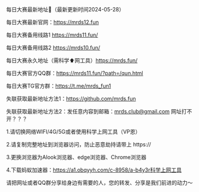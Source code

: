 每日大赛最新地址👋（最新更新时间2024-05-28）

每日大赛最新官网：https://mrds12.fun

每日大赛备用线路1 https://mrds11.fun/

每日大赛备用线路2 https://mrds10.fun/

每日大赛永久地址（需科学⬆️网工具）https://mrds.fun/

每日大赛官方QQ群：https://mrds11.fun/?path=/qun.html

每日大赛TG官方群：https://t.me/mrds_fun1

失联获取最新地址方法1：https://github.com/mrds.fun

失联获取最新地址方法2：发任意内容到邮箱：mrds.club@gmail.com
网址打不开？？？

1.请切换网络WIFI/4G/5G或者使用科学上网工具（VP恩）

2.请复制完整地址到浏览器访问，防止恶意劫持请带上 https://

3.更换浏览器为Alook浏览器、edge浏览器、Chrome浏览器

4.下载蚂蚁加速器：https://a1.obqyyh.com/c-8958/a-b4y3r科学上网工具

请把网址或者QQ群分享给身边有需要的人，您的转发、分享是我们前进的动力～
